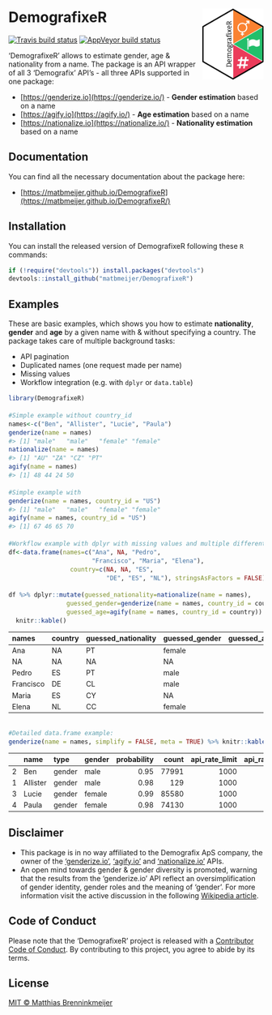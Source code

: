 
<!-- README.md is generated from README.Rmd. Please edit that file -->

# DemografixeR<img src="man/figures/logo.png" align="right" height=140/>

<!-- badges: start -->

[![Travis build
status](https://travis-ci.org/matbmeijer/DemografixeR.svg?branch=master)](https://travis-ci.org/matbmeijer/DemografixeR)
[![AppVeyor build
status](https://ci.appveyor.com/api/projects/status/github/matbmeijer/DemografixeR?branch=master&svg=true)](https://ci.appveyor.com/project/matbmeijer/DemografixeR)
<!-- badges: end -->

‘DemografixeR’ allows to estimate gender, age & nationality from a name.
The package is an API wrapper of all 3 ‘Demografix’ API’s - all three
APIs supported in one package:

  - [https://genderize.io](https://genderize.io/) - **Gender
    estimation** based on a name
  - [https://agify.io](https://agify.io/) - **Age estimation** based on
    a name
  - [https://nationalize.io](https://nationalize.io/) - **Nationality
    estimation** based on a name

## Documentation

You can find all the necessary documentation about the package
    here:

  - [https://matbmeijer.github.io/DemografixeR](https://matbmeijer.github.io/DemografixeR/)

## Installation

You can install the released version of DemografixeR following these `R`
commands:

``` r
if (!require("devtools")) install.packages("devtools")
devtools::install_github("matbmeijer/DemografixeR")
```

## Examples

These are basic examples, which shows you how to estimate
**nationality**, **gender** and **age** by a given name with & without
specifying a country. The package takes care of multiple background
tasks:

  - API pagination
  - Duplicated names (one request made per name)
  - Missing values
  - Workflow integration (e.g. with `dplyr` or `data.table`)

<!-- end list -->

``` r
library(DemografixeR)

#Simple example without country_id
names<-c("Ben", "Allister", "Lucie", "Paula")
genderize(name = names)
#> [1] "male"   "male"   "female" "female"
nationalize(name = names)
#> [1] "AU" "ZA" "CZ" "PT"
agify(name = names)
#> [1] 48 44 24 50

#Simple example with
genderize(name = names, country_id = "US")
#> [1] "male"   "male"   "female" "female"
agify(name = names, country_id = "US")
#> [1] 67 46 65 70

#Workflow example with dplyr with missing values and multiple different countries
df<-data.frame(names=c("Ana", NA, "Pedro",
                       "Francisco", "Maria", "Elena"),
                 country=c(NA, NA, "ES",
                           "DE", "ES", "NL"), stringsAsFactors = FALSE)

df %>% dplyr::mutate(guessed_nationality=nationalize(name = names),
                guessed_gender=genderize(name = names, country_id = country),
                guessed_age=agify(name = names, country_id = country)) %>% 
  knitr::kable()
```

| names     | country | guessed\_nationality | guessed\_gender | guessed\_age |
| :-------- | :------ | :------------------- | :-------------- | -----------: |
| Ana       | NA      | PT                   | female          |           58 |
| NA        | NA      | NA                   | NA              |           NA |
| Pedro     | ES      | PT                   | male            |           69 |
| Francisco | DE      | CL                   | male            |           58 |
| Maria     | ES      | CY                   | NA              |           59 |
| Elena     | NL      | CC                   | female          |           69 |

``` r

#Detailed data.frame example:
genderize(name = names, simplify = FALSE, meta = TRUE) %>% knitr::kable()
```

|   | name     | type   | gender | probability | count | api\_rate\_limit | api\_rate\_remaining | api\_rate\_reset | api\_request\_timestamp |
| - | :------- | :----- | :----- | ----------: | ----: | ---------------: | -------------------: | ---------------: | :---------------------- |
| 2 | Ben      | gender | male   |        0.95 | 77991 |             1000 |                  717 |             7934 | 2020-04-14 21:47:46     |
| 1 | Allister | gender | male   |        0.98 |   129 |             1000 |                  717 |             7934 | 2020-04-14 21:47:46     |
| 3 | Lucie    | gender | female |        0.99 | 85580 |             1000 |                  717 |             7934 | 2020-04-14 21:47:46     |
| 4 | Paula    | gender | female |        0.98 | 74130 |             1000 |                  717 |             7934 | 2020-04-14 21:47:46     |

## Disclaimer

  - This package is in no way affiliated to the Demografix ApS company,
    the owner of the [‘genderize.io’](https://genderize.io/),
    [‘agify.io’](https://agify.io/) and
    [‘nationalize.io’](https://nationalize.io/) APIs.
  - An open mind towards gender & gender diversity is promoted, warning
    that the results from the ‘genderize.io’ API reflect an
    oversimplification of gender identity, gender roles and the meaning
    of ‘gender’. For more information visit the active discussion in the
    following [Wikipedia article](https://en.wikipedia.org/wiki/Gender).

## Code of Conduct

Please note that the ‘DemografixeR’ project is released with a
[Contributor Code of Conduct](CODE_OF_CONDUCT.md). By contributing to
this project, you agree to abide by its terms.

## License

[MIT © Matthias Brenninkmeijer](LICENSE.md)
